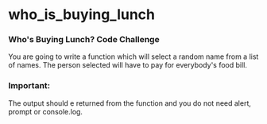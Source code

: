 # who_is_buying_lunch
### Who's Buying Lunch? Code Challenge
You are going to write a function which will select a random name from a list of names. The person selected will have to pay for everybody's food bill.
### Important:
The output should e returned from the function and you do not need alert, prompt or console.log. 

